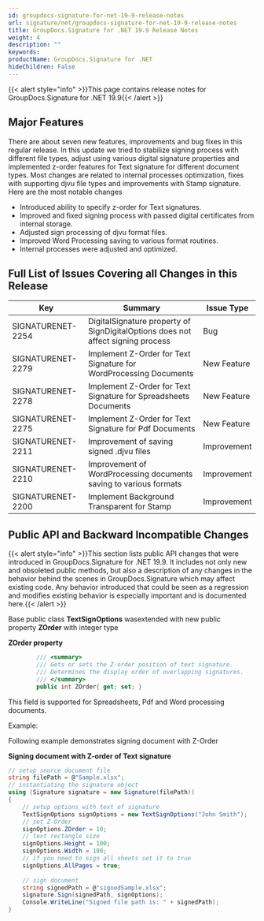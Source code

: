 ```yaml
---
id: groupdocs-signature-for-net-19-9-release-notes
url: signature/net/groupdocs-signature-for-net-19-9-release-notes
title: GroupDocs.Signature for .NET 19.9 Release Notes
weight: 4
description: ""
keywords: 
productName: GroupDocs.Signature for .NET
hideChildren: False
---
```

{{< alert style="info" >}}This page contains release notes for GroupDocs.Signature for .NET 19.9{{< /alert >}}

## Major Features

There are about seven new features, improvements and bug fixes in this regular release. In this update we tried to stabilize signing process with different file types, adjust using various digital signature properties and implemented z-order features for Text signature for different document types. Most changes are related to internal processes optimization, fixes with supporting djvu file types and improvements with Stamp signature. Here are the most notable changes

*   Introduced ability to specify z-order for Text signatures.
*   Improved and fixed signing process with passed digital certificates from internal storage.
*   Adjusted sign processing of djvu format files.
*   Improved Word Processing saving to various format routines.
*   Internal processes were adjusted and optimized.

## Full List of Issues Covering all Changes in this Release

| Key | Summary | Issue Type |
| --- | --- | --- |
| SIGNATURENET-2254 | DigitalSignature property of SignDigitalOptions does not affect signing process | Bug |
| SIGNATURENET-2279 | Implement Z-Order for Text Signature for WordProcessing Documents | New Feature |
| SIGNATURENET-2278 | Implement Z-Order for Text Signature for Spreadsheets Documents | New Feature |
| SIGNATURENET-2275 | Implement Z-Order for Text Signature for Pdf Documents | New Feature |
| SIGNATURENET-2211 | Improvement of saving signed .djvu files | Improvement |
| SIGNATURENET-2210 | Improvement of WordProcessing documents saving to various formats | Improvement |
| SIGNATURENET-2200 | Implement Background Transparent for Stamp | Improvement |

## Public API and Backward Incompatible Changes

{{< alert style="info" >}}This section lists public API changes that were introduced in GroupDocs.Signature for .NET 19.9. It includes not only new and obsoleted public methods, but also a description of any changes in the behavior behind the scenes in GroupDocs.Signature which may affect existing code. Any behavior introduced that could be seen as a regression and modifies existing behavior is especially important and is documented here.{{< /alert >}}

Base public class **TextSignOptions** wasextended with new public property **ZOrder** with integer type

**ZOrder property**

```csharp
        /// <summary>
        /// Gets or sets the Z-order position of text signature.        
        /// Determines the display order of overlapping signatures.
        /// </summary>
        public int ZOrder{ get; set; }
```

This field is supported for Spreadsheets, Pdf and Word processing documents.

Example:

Following example demonstrates signing document with Z-Order

**Signing document with Z-order of Text signature**

```csharp
// setup source document file
string filePath = @"Sample.xlsx";
// instantiating the signature object
using (Signature signature = new Signature(filePath))
{
    // setup options with text of signature
    TextSignOptions signOptions = new TextSignOptions("John Smith");
    // set Z-Order
    signOptions.ZOrder = 10;
    // text rectangle size
    signOptions.Height = 100;
    signOptions.Width = 100;
    // if you need to sign all sheets set it to true
    signOptions.AllPages = true;
    
    // sign document
    string signedPath = @"signedSample.xlsx";
    signature.Sign(signedPath, signOptions);
    Console.WriteLine("Signed file path is: " + signedPath);
}
```
